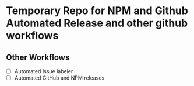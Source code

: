 # Temporary Repo for NPM and Github Automated Release and other github workflows

## Other Workflows

- [ ] Automated Issue labeler
- [ ] Automated GitHub and NPM releases
